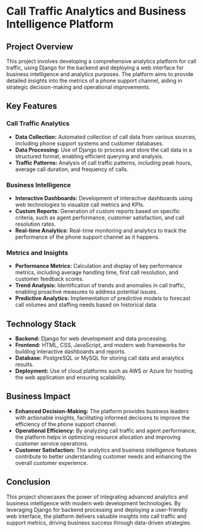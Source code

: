 # Call Traffic Analytics and Business Intelligence Platform

## Project Overview

This project involves developing a comprehensive analytics platform for call traffic, using Django for the backend and deploying a web interface for business intelligence and analytics purposes. The platform aims to provide detailed insights into the metrics of a phone support channel, aiding in strategic decision-making and operational improvements.

## Key Features

### Call Traffic Analytics

- **Data Collection:** Automated collection of call data from various sources, including phone support systems and customer databases.
- **Data Processing:** Use of Django to process and store the call data in a structured format, enabling efficient querying and analysis.
- **Traffic Patterns:** Analysis of call traffic patterns, including peak hours, average call duration, and frequency of calls.

### Business Intelligence

- **Interactive Dashboards:** Development of interactive dashboards using web technologies to visualize call metrics and KPIs.
- **Custom Reports:** Generation of custom reports based on specific criteria, such as agent performance, customer satisfaction, and call resolution rates.
- **Real-time Analytics:** Real-time monitoring and analytics to track the performance of the phone support channel as it happens.

### Metrics and Insights

- **Performance Metrics:** Calculation and display of key performance metrics, including average handling time, first call resolution, and customer feedback scores.
- **Trend Analysis:** Identification of trends and anomalies in call traffic, enabling proactive measures to address potential issues.
- **Predictive Analytics:** Implementation of predictive models to forecast call volumes and staffing needs based on historical data.

## Technology Stack

- **Backend:** Django for web development and data processing.
- **Frontend:** HTML, CSS, JavaScript, and modern web frameworks for building interactive dashboards and reports.
- **Database:** PostgreSQL or MySQL for storing call data and analytics results.
- **Deployment:** Use of cloud platforms such as AWS or Azure for hosting the web application and ensuring scalability.

## Business Impact

- **Enhanced Decision-Making:** The platform provides business leaders with actionable insights, facilitating informed decisions to improve the efficiency of the phone support channel.
- **Operational Efficiency:** By analyzing call traffic and agent performance, the platform helps in optimizing resource allocation and improving customer service operations.
- **Customer Satisfaction:** The analytics and business intelligence features contribute to better understanding customer needs and enhancing the overall customer experience.

## Conclusion

This project showcases the power of integrating advanced analytics and business intelligence with modern web development technologies. By leveraging Django for backend processing and deploying a user-friendly web interface, the platform delivers valuable insights into call traffic and support metrics, driving business success through data-driven strategies.
